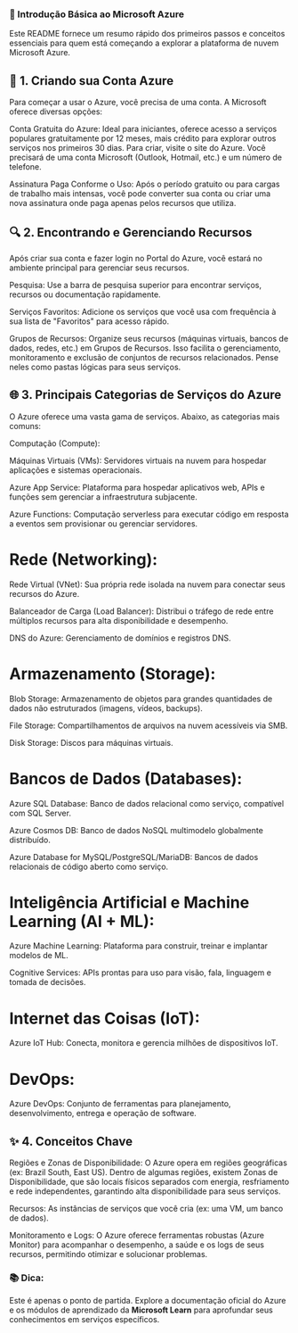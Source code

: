 ### 🚀 Introdução Básica ao Microsoft Azure
Este README fornece um resumo rápido dos primeiros passos e conceitos essenciais para quem está começando a explorar a plataforma de nuvem Microsoft Azure.

## 🔑 1. Criando sua Conta Azure
Para começar a usar o Azure, você precisa de uma conta. A Microsoft oferece diversas opções:

Conta Gratuita do Azure: Ideal para iniciantes, oferece acesso a serviços populares gratuitamente por 12 meses, mais crédito para explorar outros serviços nos primeiros 30 dias. Para criar, visite o site do Azure. Você precisará de uma conta Microsoft (Outlook, Hotmail, etc.) e um número de telefone.

Assinatura Paga Conforme o Uso: Após o período gratuito ou para cargas de trabalho mais intensas, você pode converter sua conta ou criar uma nova assinatura onde paga apenas pelos recursos que utiliza.

## 🔍 2. Encontrando e Gerenciando Recursos
Após criar sua conta e fazer login no Portal do Azure, você estará no ambiente principal para gerenciar seus recursos.

Pesquisa: Use a barra de pesquisa superior para encontrar serviços, recursos ou documentação rapidamente.

Serviços Favoritos: Adicione os serviços que você usa com frequência à sua lista de "Favoritos" para acesso rápido.

Grupos de Recursos: Organize seus recursos (máquinas virtuais, bancos de dados, redes, etc.) em Grupos de Recursos. Isso facilita o gerenciamento, monitoramento e exclusão de conjuntos de recursos relacionados. Pense neles como pastas lógicas para seus serviços.

## 🌐 3. Principais Categorias de Serviços do Azure
O Azure oferece uma vasta gama de serviços. Abaixo, as categorias mais comuns:

Computação (Compute):

Máquinas Virtuais (VMs): Servidores virtuais na nuvem para hospedar aplicações e sistemas operacionais.

Azure App Service: Plataforma para hospedar aplicativos web, APIs e funções sem gerenciar a infraestrutura subjacente.

Azure Functions: Computação serverless para executar código em resposta a eventos sem provisionar ou gerenciar servidores.

# Rede (Networking):

Rede Virtual (VNet): Sua própria rede isolada na nuvem para conectar seus recursos do Azure.

Balanceador de Carga (Load Balancer): Distribui o tráfego de rede entre múltiplos recursos para alta disponibilidade e desempenho.

DNS do Azure: Gerenciamento de domínios e registros DNS.

# Armazenamento (Storage):

Blob Storage: Armazenamento de objetos para grandes quantidades de dados não estruturados (imagens, vídeos, backups).

File Storage: Compartilhamentos de arquivos na nuvem acessíveis via SMB.

Disk Storage: Discos para máquinas virtuais.

# Bancos de Dados (Databases):

Azure SQL Database: Banco de dados relacional como serviço, compatível com SQL Server.

Azure Cosmos DB: Banco de dados NoSQL multimodelo globalmente distribuído.

Azure Database for MySQL/PostgreSQL/MariaDB: Bancos de dados relacionais de código aberto como serviço.

# Inteligência Artificial e Machine Learning (AI + ML):

Azure Machine Learning: Plataforma para construir, treinar e implantar modelos de ML.

Cognitive Services: APIs prontas para uso para visão, fala, linguagem e tomada de decisões.

# Internet das Coisas (IoT):

Azure IoT Hub: Conecta, monitora e gerencia milhões de dispositivos IoT.

# DevOps:

Azure DevOps: Conjunto de ferramentas para planejamento, desenvolvimento, entrega e operação de software.

## ✨ 4. Conceitos Chave
Regiões e Zonas de Disponibilidade: O Azure opera em regiões geográficas (ex: Brazil South, East US). Dentro de algumas regiões, existem Zonas de Disponibilidade, que são locais físicos separados com energia, resfriamento e rede independentes, garantindo alta disponibilidade para seus serviços.

Recursos: As instâncias de serviços que você cria (ex: uma VM, um banco de dados).

Monitoramento e Logs: O Azure oferece ferramentas robustas (Azure Monitor) para acompanhar o desempenho, a saúde e os logs de seus recursos, permitindo otimizar e solucionar problemas.

### 📚 Dica:
Este é apenas o ponto de partida. Explore a documentação oficial do Azure e os módulos de aprendizado da **Microsoft Learn** para aprofundar seus conhecimentos em serviços específicos.
